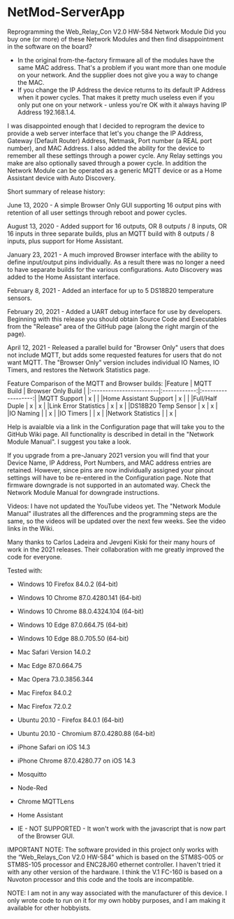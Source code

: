 # NetMod-ServerApp

Reprogramming the Web_Relay_Con V2.0 HW-584 Network Module
Did you buy one (or more) of these Network Modules and then find disappointment in the software on the board?
-	In the original from-the-factory firmware all of the modules have the same MAC address. That's a problem if you want more than one module on your network. And the supplier does not give you a way to change the MAC.
-	If you change the IP Address the device returns to its default IP Address when it power cycles. That makes it pretty much useless even if you only put one on your network - unless you're OK with it always having IP Address 192.168.1.4.

I was disappointed enough that I decided to reprogram the device to provide a web server interface that let's you change the IP Address, Gateway (Default Router) Address, Netmask, Port number (a REAL port number), and MAC Address. I also added the ability for the device to remember all these settings through a power cycle. Any Relay settings you make are also optionally saved through a power cycle. In addition the Network Module can be operated as a generic MQTT device or as a Home Assistant device with Auto Discovery.

Short summary of release history:

June 13, 2020 - A simple Browser Only GUI supporting 16 output pins with retention of all user settings through reboot and power cycles.

August 13, 2020 - Added support for 16 outputs, OR 8 outputs / 8 inputs, OR 16 inputs in three separate builds, plus an MQTT build with 8 outputs / 8 inputs, plus support for Home Assistant.

January 23, 2021 - A much improved Browser interface with the ability to define input/output pins individually. As a result there was no longer a need to have separate builds for the various configurations. Auto Discovery was added to the Home Assistant interface.

February 8, 2021 - Added an interface for up to 5 DS18B20 temperature sensors.

February 20, 2021 - Added a UART debug interface for use by developers. Beginning with this release you should obtain Source Code and Executables from the "Release" area of the GitHub page (along the right margin of the page).

April 12, 2021 - Released a parallel build for "Browser Only" users that does not include MQTT, but adds some requested features for users that do not want MQTT. The "Browser Only" version includes individual IO Names, IO Timers, and restores the Network Statistics page.

Feature Comparison of the MQTT and Browser builds:
|Feature                  | MQTT Build   | Browser Only Build |
|:------------------------|:------------:|:------------------:|
|MQTT Support             |      x       |                    |
|Home Assistant Support   |      x       |                    |
|Full/Half Duple          |      x       |       x            |
|Link Error Statistics    |      x       |       x            |
|DS18B20 Temp Sensor      |      x       |       x            |
|IO Naming                |              |       x            |
|IO Timers                |              |       x            |
|Network Statistics       |              |       x            |

Help is avaialble via a link in the Configuration page that will take you to the GitHub Wiki page. All functionality is described in detail in the "Network Module Manual". I suggest you take a look.

If you upgrade from a pre-January 2021 version you will find that your Device Name, IP Address, Port Numbers, and MAC address entries are retained. However, since pins are now individually assigned your pinout settings will have to be re-entered in the Configuration page. Note that firmware downgrade is not supported in an automated way. Check the Network Module Manual for downgrade instructions.

Videos: I have not updated the YouTube videos yet. The "Network Module Manual" illustrates all the differences and the programming steps are the same, so the videos will be updated over the next few weeks. See the video links in the Wiki.

Many thanks to Carlos Ladeira and Jevgeni Kiski for their many hours of work in the 2021 releases. Their collaboration with me greatly improved the code for everyone.

Tested with:
- Windows 10 Firefox 84.0.2 (64-bit)
- Windows 10 Chrome 87.0.4280.141 (64-bit)
- Windows 10 Chrome 88.0.4324.104 (64-bit)
- Windows 10 Edge 87.0.664.75 (64-bit)
- Windows 10 Edge 88.0.705.50 (64-bit)
- Mac Safari Version 14.0.2
- Mac Edge 87.0.664.75
- Mac Opera 73.0.3856.344
- Mac Firefox 84.0.2
- Mac Firefox 72.0.2
- Ubuntu 20.10 - Firefox 84.0.1 (64-bit)
- Ubuntu 20.10 - Chromium 87.0.4280.88 (64-bit)
- iPhone Safari on iOS 14.3
- iPhone Chrome 87.0.4280.77 on iOS 14.3
- Mosquitto
- Node-Red
- Chrome MQTTLens
- Home Assistant

- IE - NOT SUPPORTED - It won't work with the javascript that is now part of the Browser GUI.

IMPORTANT NOTE: The software provided in this project only works with the “Web_Relays_Con V2.0 HW-584” which is based on the STM8S-005 or STM8S-105 processor and ENC28J60 ethernet controller. I haven't tried it with any other version of the hardware. I think the V.1 FC-160 is based on a Nuvoton processor and this code and the tools are incompatible.

NOTE: I am not in any way associated with the manufacturer of this device. I only wrote code to run on it for my own hobby purposes, and I am making it available for other hobbyists.

